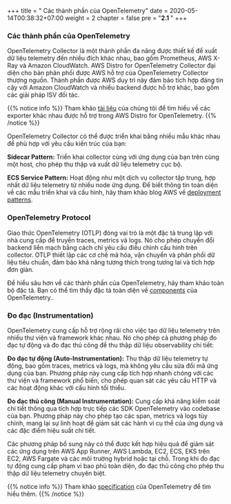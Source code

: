 +++
title = " Các thành phần của OpenTelemetry"
date = 2020-05-14T00:38:32+07:00
weight = 2
chapter = false
pre = "<b>2.1 </b>"
+++

### Các thành phần của OpenTelemetry

OpenTelemetry Collector là một thành phần đa năng được thiết kế để xuất dữ liệu telemetry đến nhiều đích khác nhau, bao gồm Prometheus, AWS X-Ray và Amazon CloudWatch. AWS Distro for OpenTelemetry Collector đại diện cho bản phân phối được AWS hỗ trợ của OpenTelemetry Collector thượng nguồn. Thành phần được AWS duy trì này đảm bảo tích hợp đáng tin cậy với Amazon CloudWatch và nhiều backend được hỗ trợ khác, bao gồm các giải pháp ISV đối tác.

{{% notice info %}}
Tham khảo [tài liệu](https://aws-otel.github.io/docs/releases) của chúng tôi để tìm hiểu về các exporter khác nhau được hỗ trợ trong AWS Distro for OpenTelemetry.
{{% /notice %}}

OpenTelemetry Collector có thể được triển khai bằng nhiều mẫu khác nhau để phù hợp với yêu cầu kiến trúc của bạn:

**Sidecar Pattern:** Triển khai collector cùng với ứng dụng của bạn trên cùng một host, cho phép thu thập và xuất dữ liệu telemetry cục bộ.

**ECS Service Pattern:** Hoạt động như một dịch vụ collector tập trung, hợp nhất dữ liệu telemetry từ nhiều node ứng dụng. Để biết thông tin toàn diện về các mẫu triển khai và cấu hình, hãy tham khảo blog AWS về [deployment patterns](https://aws.amazon.com/blogs/opensource/deployment-patterns-for-the-aws-distro-for-opentelemetry-collector-with-amazon-elastic-container-service/).

### OpenTelemetry Protocol

Giao thức OpenTelemetry (OTLP) đóng vai trò là một đặc tả trung lập với nhà cung cấp để truyền traces, metrics và logs. Nó cho phép chuyển đổi backend liền mạch bằng cách chỉ yêu cầu điều chỉnh cấu hình trên collector. OTLP thiết lập các cơ chế mã hóa, vận chuyển và phân phối dữ liệu tiêu chuẩn, đảm bảo khả năng tương thích trong tương lai và tích hợp đơn giản.

Để hiểu sâu hơn về các thành phần của OpenTelemetry, hãy tham khảo toàn bộ đặc tả. Bạn có thể tìm thấy đặc tả toàn diện về [components](https://opentelemetry.io/docs/concepts/components/) của OpenTelemetry..

### Đo đạc (Instrumentation)

OpenTelemetry cung cấp hỗ trợ rộng rãi cho việc tạo dữ liệu telemetry trên nhiều thư viện và framework khác nhau. Nó cho phép cả phương pháp đo đạc tự động và đo đạc thủ công để thu thập dữ liệu observability chi tiết:

**Đo đạc tự động (Auto-Instrumentation):** Thu thập dữ liệu telemetry tự động, bao gồm traces, metrics và logs, mà không yêu cầu sửa đổi mã ứng dụng của bạn. Phương pháp này cung cấp tích hợp nhanh chóng với các thư viện và framework phổ biến, cho phép quan sát các yêu cầu HTTP và các hoạt động khác với cấu hình tối thiểu.

**Đo đạc thủ công (Manual Instrumentation):** Cung cấp khả năng kiểm soát chi tiết thông qua tích hợp trực tiếp các SDK OpenTelemetry vào codebase của bạn. Phương pháp này cho phép tạo các span, metrics và logs tùy chỉnh, mang lại sự linh hoạt để giám sát các hành vi cụ thể của ứng dụng và các đặc điểm hiệu suất chi tiết.

Các phương pháp bổ sung này có thể được kết hợp hiệu quả để giám sát các ứng dụng trên AWS App Runner, AWS Lambda, EC2, ECS, EKS trên EC2, AWS Fargate và các môi trường hybrid hoặc tại chỗ. Trong khi đo đạc tự động cung cấp phạm vi bao phủ toàn diện, đo đạc thủ công cho phép thu thập dữ liệu telemetry chuyên biệt.

{{% notice info %}}
Tham khảo [specification](https://opentelemetry.io/docs/specs/otel/) của OpenTelemetry để tìm hiểu thêm.
{{% /notice %}}
